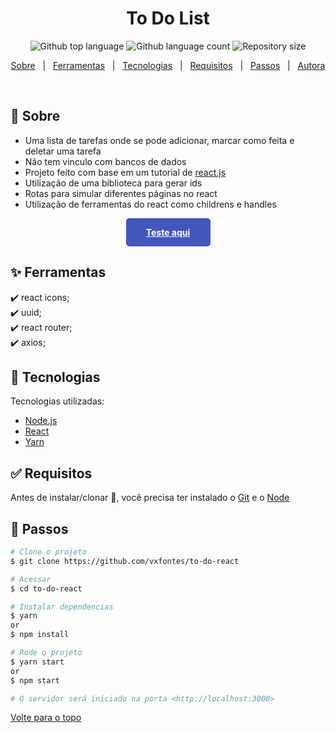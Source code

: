 <h1 align="center">To Do List</h1>

<p align="center">
  <img alt="Github top language" src="https://img.shields.io/github/languages/top/vxfontes/to-do-react?color=56BEB8">

  <img alt="Github language count" src="https://img.shields.io/github/languages/count/vxfontes/to-do-react?color=56BEB8">

  <img alt="Repository size" src="https://img.shields.io/github/repo-size/vxfontes/to-do-react?color=56BEB8">
</p>

<!-- Status -->

<p align="center">
  <a href="#dart-Sobre">Sobre</a> &#xa0; | &#xa0; 
  <a href="#sparkles-Ferramentas">Ferramentas</a> &#xa0; | &#xa0;
  <a href="#rocket-Tecnologias">Tecnologias</a> &#xa0; | &#xa0;
  <a href="#white_check_mark-Requisitos">Requisitos</a> &#xa0; | &#xa0;
  <a href="#checkered_flag-Passos">Passos</a> &#xa0; | &#xa0;
  <a href="https://github.com/vxfontes" target="_blank">Autora</a>
</p>

<br>

## :dart: Sobre ##

- Uma lista de tarefas onde se pode adicionar, marcar como feita e deletar uma tarefa
- Não tem vinculo com bancos de dados
- Projeto feito com base em um tutorial de <a href='https://www.youtube.com/watch?v=ErjWNvP6mko'>react.js</a>
- Utilização de uma biblioteca para gerar ids
- Rotas para simular diferentes páginas no react
- Utilização de ferramentas do react como childrens e handles

<div align="center">
  <a class="button" href="https://romantic-bassi-28db6d.netlify.app/" style="display: block;
      width: 115px;height: 25px;background: #4356bc;padding: 10px;text-align: center;border-radius: 5px;
      color: white;font-weight: bold;line-height: 25px;">Teste aqui</a>
</div>

## :sparkles: Ferramentas ##

:heavy_check_mark: react icons;\
:heavy_check_mark: uuid;\
:heavy_check_mark: react router;\
:heavy_check_mark: axios;

## :rocket: Tecnologias ##

Tecnologias utilizadas:

- [Node.js](https://nodejs.org/en/)
- [React](https://pt-br.reactjs.org/)
- [Yarn](https://yarnpkg.com/)

## :white_check_mark: Requisitos ##

Antes de instalar/clonar :checkered_flag:, você precisa ter instalado o [Git](https://git-scm.com) e o [Node](https://nodejs.org/en/)

## :checkered_flag: Passos ##

```bash
# Clone o projeto
$ git clone https://github.com/vxfontes/to-do-react

# Acessar
$ cd to-do-react

# Instalar dependencias
$ yarn
or
$ npm install

# Rode o projeto
$ yarn start
or
$ npm start

# O servidor será iniciado na porta <http://localhost:3000>
```

<a href="#top">Volte para o topo</a>
